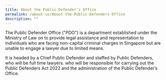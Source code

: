```yaml
---
title: About the Public Defender’s Office
permalink: /about-us/About-the-Public-Defenders-Office
description: ""
---
```

The Public Defender Office ("PDO") is a department established under the Ministry of Law on  to provide legal assistance and representation to individuals who are facing non-capital criminal charges in Singapore but are unable to engage a lawyer due to limited means.

It is headed by a Chief Public Defender and staffed by Public Defenders, who will be full time lawyers. who will be responsible for carrying out the Public Defenders Act 2022 and the administration of the Public Defender’s Office.